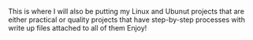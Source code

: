 This is where I will also be putting my Linux and Ubunut projects that are either practical 
or quality projects that have step-by-step processes with write up files attached to all of them
Enjoy!
